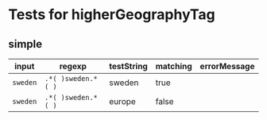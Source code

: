 # Tests for higherGeographyTag

## simple

| input          | regexp                   | testString | matching | errorMessage |
| -------------- | ------------------------ | ---------- | -------- | ------------ |
| ``` sweden ``` | ``` .*( )sweden.*( ) ``` |  sweden    | true     |              |
| ``` sweden ``` | ``` .*( )sweden.*( ) ``` |  europe    | false    |              |